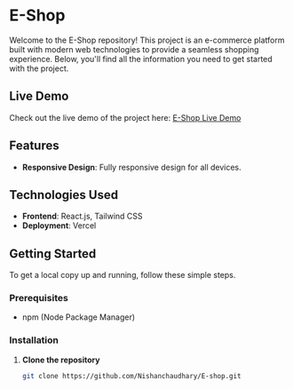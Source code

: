 # E-Shop

Welcome to the E-Shop repository! This project is an e-commerce platform built with modern web technologies to provide a seamless shopping experience. Below, you'll find all the information you need to get started with the project.

## Live Demo

Check out the live demo of the project here: [E-Shop Live Demo](https://e-shop-ruddy-seven.vercel.app/)

## Features
- **Responsive Design**: Fully responsive design for all devices.

## Technologies Used

- **Frontend**: React.js, Tailwind CSS
- **Deployment**: Vercel

## Getting Started

To get a local copy up and running, follow these simple steps.

### Prerequisites

- npm (Node Package Manager)


### Installation

1. **Clone the repository**

   ```bash
   git clone https://github.com/Nishanchaudhary/E-shop.git
